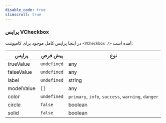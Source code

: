 ```yaml
---
disable_code: true
slimscroll: true
---
```


### پراپس VCheckbox

در اینجا پراپس کامل موجود برای کامپوننت `<VCheckbox />` آمده است:

| پراپس            | پیش فرض                                       | نوع                                               |
| ---------------- | --------------------------------------------- | ------------------------------------------------- |
| trueValue<br />  | <span class="is-undefined">`undefined`</span> | any                                               |
| falseValue<br /> | <span class="is-undefined">`undefined`</span> | any                                               |
| label            | <span class="is-undefined">`undefined`</span> | string                                            |
| modelValue       | <span class="is-array">`[]`</span>            | any                                               |
| color            | <span class="is-undefined">`undefined`</span> | `primary`, `info`, `success`, `warning`, `danger` |
| circle           | <span class="is-boolean">`false`</span>       | boolean                                           |
| solid            | <span class="is-boolean">`false`</span>       | boolean                                           |

